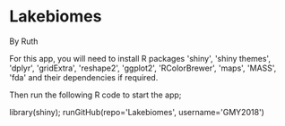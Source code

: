 # Lakebiomes

By Ruth

For this app, you will need to install R packages 'shiny', 'shiny themes', 'dplyr', 'gridExtra', 'reshape2', 'ggplot2', 'RColorBrewer', 'maps', 'MASS', 'fda' and their dependencies if required. 

Then run the following R code to start the app; 

library(shiny);
runGitHub(repo='Lakebiomes', username='GMY2018')
